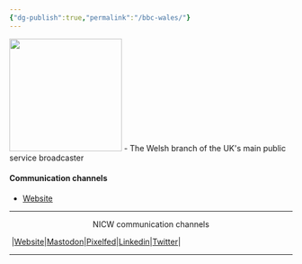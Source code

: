 ```yaml
---
{"dg-publish":true,"permalink":"/bbc-wales/"}
---
```


<img src="http://img2.wikia.nocookie.net/__cb20130320095146/logopedia/images/7/7b/BBC_Cymru_Wales_logo.svg.png" height="200">
- The Welsh branch of the UK's main public service broadcaster 

#### Communication channels
- [Website](https://www.bbc.co.uk/wales)

***
<p style="text-align: center;">NICW communication channels</p>

󠁧 |[Website](https://nationalinfrastructurecommission.wales)|[Mastodon](https://toot.wales/@NICW)|[Pixelfed](https://pix.toot.wales/NICW)|[Linkedin](https://www.linkedin.com/company/26268509/)|[Twitter](https://twitter.com/InfraCommCymru)|
***
